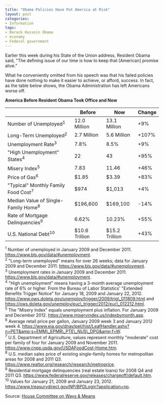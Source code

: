 ```yaml
---
title: "Obama Policies Have Put America at Risk"
layout: post
categories:
- Information
tags:
- Barack Hussein Obama
- economy
- Federal government
---
```


Earlier this week during his State of the Union address, Resident Obama said, "The defining issue of our time is how to keep that \[American\] promise alive."

What he conveniently omitted from his speech was that his failed policies have done nothing to make it easier to achieve, or afford, success. In fact, as the table below shows, the Obama Administration has left Americans worse off.

**America Before Resident Obama Took Office and Now**

|  | Before | Now | Change |
|---|---|---|---|
| Number of Unemployed<sup>1</sup> | 12.0 Million | 13.1 Million | +9% |
| Long-Term Unemployed<sup>2</sup> | 2.7 Million | 5.6 Million | +107% |
| Unemployment Rate<sup>3</sup> | 7.8% | 8.5% | +9% |
| "High Unemployment" States<sup>4</sup> | 22 | 43 | +95% |
| Misery Index<sup>5</sup> | 7.83 | 11.46 | +46% |
| Price of Gas<sup>6</sup> | $1.85 | $3.39 | +83% |
| "Typical" Monthly Family Food Cost<sup>7</sup> | $974 | $1,013 | +4% |
| Median Value of Single-Family Home<sup>8</sup> | $196,600 | $169,100 | -14% |
| Rate of Mortgage Delinquencies<sup>9</sup> | 6.62% | 10.23% | +55% |
| U.S. National Debt<sup>10</sup> | $10.6 Trillion | $15.2 Trillion | +43% |

<sup>1</sup> Number of unemployed in January 2009 and December 2011. https://www.bls.gov/data/#unemployment.  
<sup>2</sup> "Long-term unemployed" means for over 26 weeks; data for January 2009 and December 2011. https://www.bls.gov/data/#unemployment.  
<sup>3</sup> Unemployment rates in January 2009 and December 2011. https://www.bls.gov/data/#unemployment.  
<sup>4</sup> "High unemployment" means having a 3-month average unemployment rate of 6% or higher. From the Bureau of Labor Statistics' "Extended Benefits Trigger Notice" for January 18, 2009 and January 22, 2012. https://www.ows.doleta.gov/unemploy/trigger/2009/trig\_011809.html and https://ows.doleta.gov/unemploy/euc\_trigger/2012/euc\_012212.html.  
<sup>5</sup> The "Misery Index" equals unemployment plus inflation. For January 2009 and December 2012. https://www.miseryindex.us/indexbymonth.asp.  
<sup>6</sup> Average retail price per gallon, January 2009 week 3 and January 2012 week 4. https://www.eia.gov/dnav/pet/hist/LeafHandler.ashx?n=PET&amp;s=EMM\_EPMR\_PTE\_NUS\_DPG&amp;f=W.  
<sup>7</sup> U.S. Department of Agriculture, values represent monthly "moderate" cost per family of four for January 2009 and November 2011. https://www.cnpp.usda.gov/USDAFoodCost-Home.htm.  
<sup>8</sup> U.S. median sales price of existing single-family homes for metropolitan areas for 2008 and 2011 Q3. https://www.realtor.org/research/research/metroprice.  
<sup>9</sup> Residential mortgage delinquencies (real estate loans) for 2008 Q4 and 2011 Q3. https://www.federalreserve.gov/releases/chargeoff/default.htm.  
<sup>10</sup> Values for January 21, 2009 and January 23, 2012. https://www.treasurydirect.gov/NP/BPDLogin?application=np.

Source: [House Committee on Ways &amp; Means](https://waysandmeans.house.gov/News/DocumentSingle.aspx?DocumentID=276866)